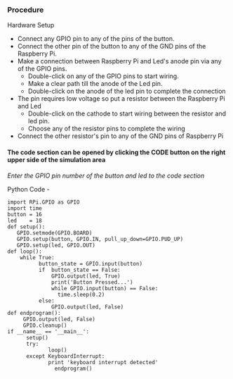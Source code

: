 ### Procedure
Hardware Setup

* Connect any GPIO pin to any of the pins of the button.
* Connect the other pin of the button to any of the GND pins of the Raspberry Pi.
* Make a connection between Raspberry Pi and Led's anode pin via any of the GPIO pins. 
  * Double-click on any of the GPIO pins to start wiring.
  * Make a clear path till the anode of the Led pin.
  * Double-click on the anode of the led pin to complete the connection            
* The pin requires low voltage so put a resistor between the Raspberry Pi and Led
  * Double-click on the cathode to start wiring between the resistor and led pin.
  * Choose any of the resistor pins to complete the wiring
* Connect the other resistor's pin to any of the GND pins of Raspberry Pi 


#### The code section can be opened by clicking the **CODE** button on the right upper side of the simulation area
_Enter the GPIO pin number of the button and led to the code section_

Python Code -

    import RPi.GPIO as GPIO
    import time
    button = 16
    led    = 18
    def setup():
       GPIO.setmode(GPIO.BOARD)
       GPIO.setup(button, GPIO.IN, pull_up_down=GPIO.PUD_UP)
       GPIO.setup(led, GPIO.OUT)
    def loop():
        while True:
              button_state = GPIO.input(button)
              if  button_state == False:
                  GPIO.output(led, True)
                  print('Button Pressed...')
                  while GPIO.input(button) == False:
                    time.sleep(0.2)
              else:
                  GPIO.output(led, False)
    def endprogram():
         GPIO.output(led, False)
         GPIO.cleanup()
    if __name__ == '__main__':
          setup()
          try:
                 loop()
          except KeyboardInterrupt:
                 print 'keyboard interrupt detected' 
                   endprogram() 
